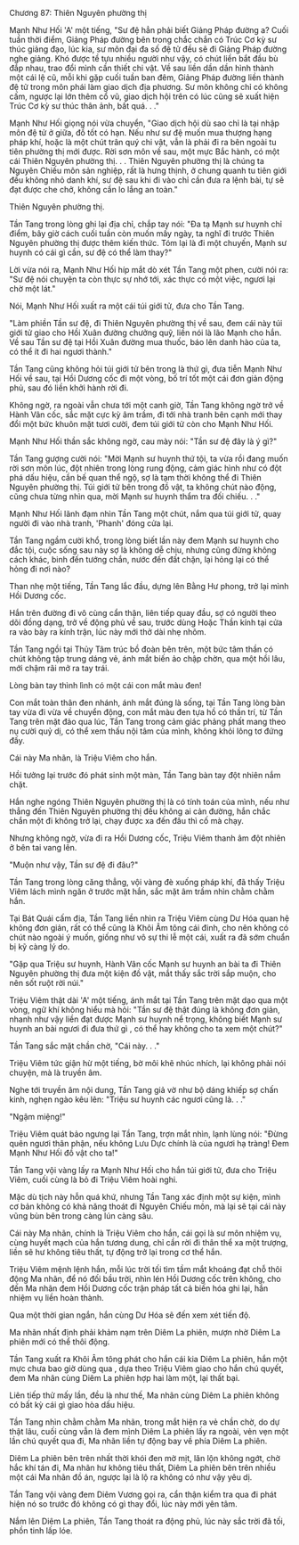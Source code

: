




Chương 87: Thiên Nguyên phường thị


Mạnh Như Hối 'A' một tiếng, "Sư đệ hẳn phải biết Giảng Pháp đường a? Cuối tuần thời điểm, Giảng Pháp đường bên trong chắc chắn có Trúc Cơ kỳ sư thúc giảng đạo, lúc kia, sư môn đại đa số đệ tử đều sẽ đi Giảng Pháp đường nghe giảng. Khó được tề tựu nhiều người như vậy, có chút liền bắt đầu bù đắp nhau, trao đổi mình cần thiết chi vật. Về sau liền dần dần hình thành một cái lệ cũ, mỗi khi gặp cuối tuần ban đêm, Giảng Pháp đường liền thành đệ tử trong môn phái làm giao dịch địa phương. Sư môn không chỉ có không cấm, ngược lại lớn thêm cổ vũ, giao dịch hội trên có lúc cũng sẽ xuất hiện Trúc Cơ kỳ sư thúc thân ảnh, bất quá. . ."

Mạnh Như Hối giọng nói vừa chuyển, "Giao dịch hội dù sao chỉ là tại nhập môn đệ tử ở giữa, đồ tốt có hạn. Nếu như sư đệ muốn mua thượng hạng pháp khí, hoặc là một chút trân quý chi vật, vẫn là phải đi ra bên ngoài tu tiên phường thị mới được. Rời sơn môn về sau, một mực Bắc hành, có một cái Thiên Nguyên phường thị. . . Thiên Nguyên phường thị là chúng ta Nguyên Chiếu môn sản nghiệp, rất là hưng thịnh, ở chung quanh tu tiên giới đều không nhỏ danh khí, sư đệ sau khi đi vào chỉ cần đưa ra lệnh bài, tự sẽ đạt được che chở, không cần lo lắng an toàn."

Thiên Nguyên phường thị.

Tần Tang trong lòng ghi lại địa chỉ, chắp tay nói: "Đa tạ Mạnh sư huynh chỉ điểm, bây giờ cách cuối tuần còn muốn mấy ngày, ta nghĩ đi trước Thiên Nguyên phường thị được thêm kiến thức. Tóm lại là đi một chuyến, Mạnh sư huynh có cái gì cần, sư đệ có thể làm thay?"

Lời vừa nói ra, Mạnh Như Hối híp mắt dò xét Tần Tang một phen, cười nói ra: "Sư đệ nói chuyện ta còn thực sự nhớ tới, xác thực có một việc, ngươi lại chờ một lát."

Nói, Mạnh Như Hối xuất ra một cái túi giới tử, đưa cho Tần Tang.

"Làm phiền Tần sư đệ, đi Thiên Nguyên phường thị về sau, đem cái này túi giới tử giao cho Hồi Xuân đường chưởng quỹ, liền nói là lão Mạnh cho hắn. Về sau Tần sư đệ tại Hồi Xuân đường mua thuốc, báo lên danh hào của ta, có thể ít đi hai ngươi thành."

Tần Tang cũng không hỏi túi giới tử bên trong là thứ gì, đưa tiễn Mạnh Như Hối về sau, tại Hồi Dương cốc đi một vòng, bố trí tốt một cái đơn giản động phủ, sau đó liền khởi hành rời đi.

Không ngờ, ra ngoài vẫn chưa tới một canh giờ, Tần Tang không ngờ trở về Hành Vân cốc, sắc mặt cực kỳ âm trầm, đi tới nhà tranh bên cạnh mới thay đổi một bức khuôn mặt tươi cười, đem túi giới tử còn cho Mạnh Như Hối.

Mạnh Như Hối thần sắc không ngờ, cau mày nói: "Tần sư đệ đây là ý gì?"

Tần Tang gượng cười nói: "Mời Mạnh sư huynh thứ tội, ta vừa rồi đang muốn rời sơn môn lúc, đột nhiên trong lòng rung động, cảm giác hình như có đột phá dấu hiệu, cần bế quan thể ngộ, sợ là tạm thời không thể đi Thiên Nguyên phường thị. Túi giới tử bên trong đồ vật, ta không chút nào động, cũng chưa từng nhìn qua, mời Mạnh sư huynh thẩm tra đối chiếu. . ."

Mạnh Như Hối lãnh đạm nhìn Tần Tang một chút, nắm qua túi giới tử, quay người đi vào nhà tranh, 'Phanh' đóng cửa lại.

Tần Tang ngầm cười khổ, trong lòng biết lần này đem Mạnh sư huynh cho đắc tội, cuộc sống sau này sợ là không dễ chịu, nhưng cũng đừng không cách khác, binh đến tướng chắn, nước đến đất chặn, lại hỏng lại có thể hỏng đi nơi nào?

Than nhẹ một tiếng, Tần Tang lắc đầu, dựng lên Bằng Hư phong, trở lại mình Hồi Dương cốc.

Hắn trên đường đi vô cùng cẩn thận, liên tiếp quay đầu, sợ có người theo dõi đồng dạng, trở về động phủ về sau, trước dùng Hoặc Thần kính tại cửa ra vào bày ra kính trận, lúc này mới thở dài nhẹ nhõm.

Tần Tang ngồi tại Thủy Tâm trúc bồ đoàn bên trên, một bức tâm thần có chút không tập trung dáng vẻ, ánh mắt biến ảo chập chờn, qua một hồi lâu, mới chậm rãi mở ra tay trái.

Lòng bàn tay thình lình có một cái con mắt màu đen!

Con mắt toàn thân đen nhánh, ánh mắt đúng là sống, tại Tần Tang lòng bàn tay vừa đi vừa về chuyển động, con mắt màu đen tựa hồ có thần trí, từ Tần Tang trên mặt đảo qua lúc, Tần Tang trong cảm giác phảng phất mang theo nụ cười quỷ dị, có thể xem thấu nội tâm của mình, không khỏi lông tơ đứng đấy.

Cái này Ma nhãn, là Triệu Viêm cho hắn.

Hồi tưởng lại trước đó phát sinh một màn, Tần Tang bàn tay đột nhiên nắm chặt.

Hắn nghe ngóng Thiên Nguyên phường thị là có tính toán của mình, nếu như thẳng đến Thiên Nguyên phường thị đều không ai cản đường, hắn chắc chắn một đi không trở lại, chạy được xa đến đâu thì cố mà chạy.

Nhưng không ngờ, vừa đi ra Hồi Dương cốc, Triệu Viêm thanh âm đột nhiên ở bên tai vang lên.

"Muộn như vậy, Tần sư đệ đi đâu?"

Tần Tang trong lòng căng thẳng, vội vàng đè xuống pháp khí, đã thấy Triệu Viêm lách mình ngăn ở trước mặt hắn, sắc mặt âm trầm nhìn chằm chằm hắn.

Tại Bát Quái cấm địa, Tần Tang liền nhìn ra Triệu Viêm cùng Dư Hóa quan hệ không đơn giản, rất có thể cũng là Khôi Âm tông cái đinh, cho nên không có chút nào ngoài ý muốn, giống như vô sự thi lễ một cái, xuất ra đã sớm chuẩn bị kỹ càng lý do.

"Gặp qua Triệu sư huynh, Hành Vân cốc Mạnh sư huynh an bài ta đi Thiên Nguyên phường thị đưa một kiện đồ vật, mắt thấy sắc trời sắp muộn, cho nên sốt ruột rời núi."

Triệu Viêm thật dài 'A' một tiếng, ánh mắt tại Tần Tang trên mặt dạo qua một vòng, ngữ khí không hiểu mà hỏi: "Tần sư đệ thật đúng là không đơn giản, nhanh như vậy liền đạt được Mạnh sư huynh nể trọng, không biết Mạnh sư huynh an bài ngươi đi đưa thứ gì , có thể hay không cho ta xem một chút?"

Tần Tang sắc mặt chần chờ, "Cái này. . ."

Triệu Viêm tức giận hừ một tiếng, bờ môi khẽ nhúc nhích, lại không phải nói chuyện, mà là truyền âm.

Nghe tới truyền âm nội dung, Tần Tang giả vờ như bộ dáng khiếp sợ chấn kinh, nghẹn ngào kêu lên: "Triệu sư huynh các ngươi cũng là. . ."

"Ngậm miệng!"

Triệu Viêm quát bảo ngưng lại Tần Tang, trợn mắt nhìn, lạnh lùng nói: "Đừng quên ngươi thân phận, nếu không Lưu Dực chính là của ngươi hạ tràng! Đem Mạnh Như Hối đồ vật cho ta!"

Tần Tang vội vàng lấy ra Mạnh Như Hối cho hắn túi giới tử, đưa cho Triệu Viêm, cuối cùng là bỏ đi Triệu Viêm hoài nghi.

Mặc dù tịch này hỗn quá khứ, nhưng Tần Tang xác định một sự kiện, mình cơ bản không có khả năng thoát đi Nguyên Chiếu môn, mà lại sẽ tại cái này vũng bùn bên trong càng lún càng sâu.

Cái này Ma nhãn, chính là Triệu Viêm cho hắn, cái gọi là sư môn nhiệm vụ, cùng huyết mạch của hắn tương dung, chỉ cần rời đi thân thể xa một trượng, liền sẽ hư không tiêu thất, tự động trở lại trong cơ thể hắn.

Triệu Viêm mệnh lệnh hắn, mỗi lúc trời tối tìm tầm mắt khoáng đạt chỗ thôi động Ma nhãn, để nó đối bầu trời, nhìn lén Hồi Dương cốc trên không, cho đến Ma nhãn đem Hồi Dương cốc trận pháp tất cả biến hóa ghi lại, hắn nhiệm vụ liền hoàn thành.

Qua một thời gian ngắn, hắn cùng Dư Hóa sẽ đến xem xét tiến độ.

Ma nhãn nhất định phải khảm nạm trên Diêm La phiên, mượn nhờ Diêm La phiên mới có thể thôi động.

Tần Tang xuất ra Khôi Âm tông phát cho hắn cái kia Diêm La phiên, hắn một mực chưa bao giờ dùng qua , dựa theo Triệu Viêm giao cho hắn chú quyết, đem Ma nhãn cùng Diêm La phiên hợp hai làm một, lại thất bại.

Liên tiếp thử mấy lần, đều là như thế, Ma nhãn cùng Diêm La phiên không có bất kỳ cái gì giao hòa dấu hiệu.

Tần Tang nhìn chằm chằm Ma nhãn, trong mắt hiện ra vẻ chần chờ, do dự thật lâu, cuối cùng vẫn là đem mình Diêm La phiên lấy ra ngoài, vẻn vẹn một lần chú quyết qua đi, Ma nhãn liền tự động bay về phía Diêm La phiên.

Diêm La phiên bên trên nhất thời khói đen mờ mịt, lăn lộn không ngớt, chờ hắc khí tán đi, Ma nhãn hư không tiêu thất, Diêm La phiên bên trên nhiều một cái Ma nhãn đồ án, ngược lại là lộ ra không có như vậy yêu dị.

Tần Tang vội vàng đem Diêm Vương gọi ra, cẩn thận kiểm tra qua đi phát hiện nó so trước đó không có gì thay đổi, lúc này mới yên tâm.

Nắm lên Diêm La phiên, Tần Tang thoát ra động phủ, lúc này sắc trời đã tối, phồn tinh lấp lóe.





